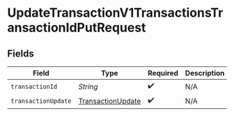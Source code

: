 # UpdateTransactionV1TransactionsTransactionIdPutRequest


## Fields

| Field                                                             | Type                                                              | Required                                                          | Description                                                       |
| ----------------------------------------------------------------- | ----------------------------------------------------------------- | ----------------------------------------------------------------- | ----------------------------------------------------------------- |
| `transactionId`                                                   | *String*                                                          | :heavy_check_mark:                                                | N/A                                                               |
| `transactionUpdate`                                               | [TransactionUpdate](../../models/components/TransactionUpdate.md) | :heavy_check_mark:                                                | N/A                                                               |